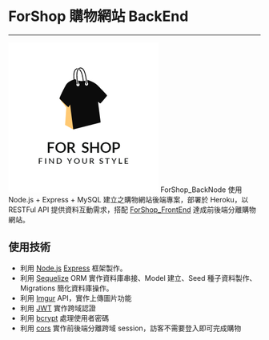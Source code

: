 # ForShop 購物網站 BackEnd
---
![logo](https://github.com/Austindrum/forshop_backend/blob/master/logo.jpg)
ForShop_BackNode 使用 Node.js + Express + MySQL 建立之購物網站後端專案，部署於 Heroku，以 RESTFul API 提供資料互動需求，搭配 [ForShop_FrontEnd](https://github.com/Austindrum/forshop_frontend) 達成前後端分離購物網站。

## 使用技術

- 利用 [Node.js](https://nodejs.org/en/) [Express](https://expressjs.com/zh-tw/) 框架製作。
- 利用 [Sequelize](https://sequelize.org/) ORM 實作資料庫串接、Model 建立、Seed 種子資料製作、Migrations 簡化資料庫操作。
- 利用 [Imgur](https://imgur.com/) API，實作上傳圖片功能
- 利用 [JWT](https://jwt.io/) 實作跨域認證
- 利用 [bcrypt](https://www.npmjs.com/package/bcrypt) 處理使用者密碼
- 利用 [cors](https://www.npmjs.com/package/cors) 實作前後端分離跨域 session，訪客不需要登入即可完成購物
